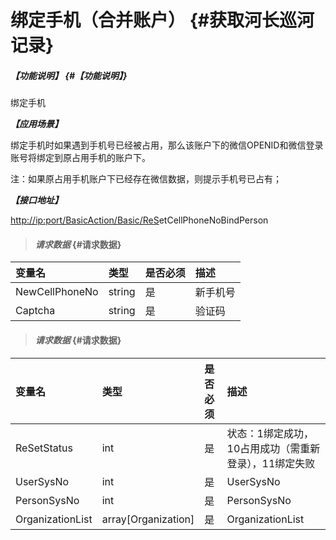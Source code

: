 # 绑定手机（合并账户） {#获取河长巡河记录}

##### _【功能说明】_ {#【功能说明】}

绑定手机

_**【应用场景】**_

绑定手机时如果遇到手机号已经被占用，那么该账户下的微信OPENID和微信登录账号将绑定到原占用手机的账户下。

注：如果原占用手机账户下已经存在微信数据，则提示手机号已占有；

_**【接口地址】**_

[http://ip:port/BasicAction/](http://ip:port/HMQuery/PatrolRiver/GetPatrolRivers)[Basic](http://ip:port/HMQuery/PatrolRiver/GetPatrolRivers)[/ReS](http://ip:port/HMQuery/PatrolRiver/GetPatrolRivers)etCellPhoneNoBindPerson

> #### _请求数据_ {#请求数据}

| 变量名 | 类型 | 是否必须 | 描述 |
| :--- | :--- | :--- | :--- |
| NewCellPhoneNo | string | 是 | 新手机号 |
| Captcha | string | 是 | 验证码 |

> #### _请求数据_ {#请求数据}

| 变量名 | 类型 | 是否必须 | 描述 |
| :--- | :--- | :--- | :--- |
| ReSetStatus | int | 是 | 状态：1绑定成功，10占用成功（需重新登录），11绑定失败 |
| UserSysNo| int | 是 | UserSysNo |
| PersonSysNo| int | 是 | PersonSysNo|
| OrganizationList| array[Organization]| 是 | OrganizationList|













